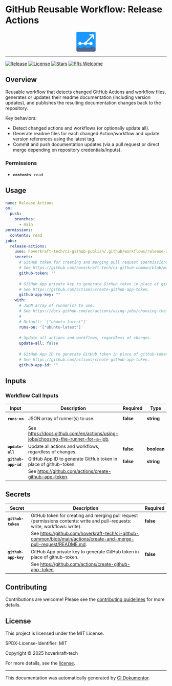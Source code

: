 <!-- header:start -->

# GitHub Reusable Workflow: Release Actions

<div align="center">
  <img src="../logo.svg" width="60px" align="center" alt="Release Actions" />
</div>

---

<!-- header:end -->

<!-- badges:start -->

[![Release](https://img.shields.io/github/v/release/hoverkraft-tech/ci-github-publish)](https://github.com/hoverkraft-tech/ci-github-publish/releases)
[![License](https://img.shields.io/github/license/hoverkraft-tech/ci-github-publish)](http://choosealicense.com/licenses/mit/)
[![Stars](https://img.shields.io/github/stars/hoverkraft-tech/ci-github-publish?style=social)](https://img.shields.io/github/stars/hoverkraft-tech/ci-github-publish?style=social)
[![PRs Welcome](https://img.shields.io/badge/PRs-welcome-brightgreen.svg)](https://github.com/hoverkraft-tech/ci-github-publish/blob/main/CONTRIBUTING.md)

<!-- badges:end -->

<!--
// jscpd:ignore-start
-->

<!-- overview:start -->

## Overview

Reusable workflow that detects changed GitHub Actions and workflow files,
generates or updates their readme documentation (including version updates),
and publishes the resulting documentation changes back to the repository.

Key behaviors:

- Detect changed actions and workflows (or optionally update all).
- Generate readme files for each changed Action/workflow and update version
  references using the latest tag.
- Commit and push documentation updates (via a pull request or direct merge
  depending on repository credentials/inputs).

### Permissions

- **`contents`**: `read`

<!-- overview:end -->

<!-- usage:start -->

## Usage

```yaml
name: Release Actions
on:
  push:
    branches:
      - main
permissions:
  contents: read
jobs:
  release-actions:
    uses: hoverkraft-tech/ci-github-publish/.github/workflows/release-actions.yml@6d9e5d48da1a80c085e8ed867d680a5e99b28217 # 0.8.0
    secrets:
      # GitHub token for creating and merging pull request (permissions contents: write and pull-requests: write, workflows: write).
      # See https://github.com/hoverkraft-tech/ci-github-common/blob/main/actions/create-and-merge-pull-request/README.md.
      github-token: ""

      # GitHub App private key to generate GitHub token in place of github-token.
      # See https://github.com/actions/create-github-app-token.
      github-app-key: ""
    with:
      # JSON array of runner(s) to use.
      # See https://docs.github.com/en/actions/using-jobs/choosing-the-runner-for-a-job.
      #
      # Default: `["ubuntu-latest"]`
      runs-on: '["ubuntu-latest"]'

      # Update all actions and workflows, regardless of changes.
      update-all: false

      # GitHub App ID to generate GitHub token in place of github-token.
      # See https://github.com/actions/create-github-app-token.
      github-app-id: ""
```

<!-- usage:end -->

<!-- inputs:start -->

## Inputs

### Workflow Call Inputs

| **Input**           | **Description**                                                                    | **Required** | **Type**    | **Default**         |
| ------------------- | ---------------------------------------------------------------------------------- | ------------ | ----------- | ------------------- |
| **`runs-on`**       | JSON array of runner(s) to use.                                                    | **false**    | **string**  | `["ubuntu-latest"]` |
|                     | See <https://docs.github.com/en/actions/using-jobs/choosing-the-runner-for-a-job>. |              |             |                     |
| **`update-all`**    | Update all actions and workflows, regardless of changes.                           | **false**    | **boolean** | -                   |
| **`github-app-id`** | GitHub App ID to generate GitHub token in place of github-token.                   | **false**    | **string**  | -                   |
|                     | See <https://github.com/actions/create-github-app-token>.                          |              |             |                     |

<!-- inputs:end -->

<!-- secrets:start -->

## Secrets

| **Secret**           | **Description**                                                                                                              | **Required** |
| -------------------- | ---------------------------------------------------------------------------------------------------------------------------- | ------------ |
| **`github-token`**   | GitHub token for creating and merging pull request (permissions contents: write and pull-requests: write, workflows: write). | **false**    |
|                      | See <https://github.com/hoverkraft-tech/ci-github-common/blob/main/actions/create-and-merge-pull-request/README.md>.         |              |
| **`github-app-key`** | GitHub App private key to generate GitHub token in place of github-token.                                                    | **false**    |
|                      | See <https://github.com/actions/create-github-app-token>.                                                                    |              |

<!-- secrets:end -->

<!-- outputs:start -->
<!-- outputs:end -->

<!-- examples:start -->
<!-- examples:end -->

<!-- contributing:start -->

## Contributing

Contributions are welcome! Please see the [contributing guidelines](https://github.com/hoverkraft-tech/ci-github-publish/blob/main/CONTRIBUTING.md) for more details.

<!-- contributing:end -->

<!-- security:start -->
<!-- security:end -->

<!-- license:start -->

## License

This project is licensed under the MIT License.

SPDX-License-Identifier: MIT

Copyright © 2025 hoverkraft-tech

For more details, see the [license](http://choosealicense.com/licenses/mit/).

<!-- license:end -->

<!-- generated:start -->

---

This documentation was automatically generated by [CI Dokumentor](https://github.com/hoverkraft-tech/ci-dokumentor).

<!-- generated:end -->

<!--
// jscpd:ignore-end
-->
